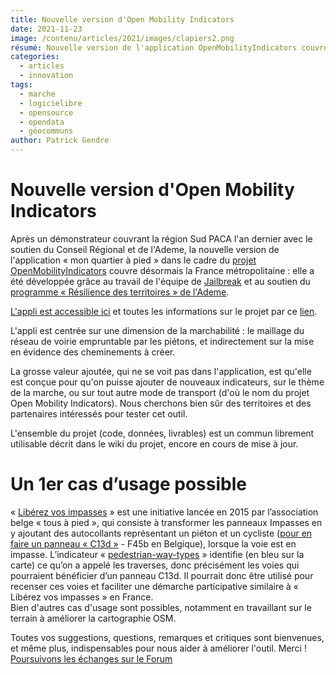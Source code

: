 ```yaml
---
title: Nouvelle version d'Open Mobility Indicators
date: 2021-11-23
image: /contenu/articles/2021/images/clapiers2.png
résumé: Nouvelle version de l'application OpenMobilityIndicators couvre désormais la France métropolitaine. Ce commun développé via l'AAP Résilience des Territoires.
categories: 
  - articles
  - innovation
tags: 
  - marche
  - logicielibre
  - opensource
  - opendata
  - géocommuns
author: Patrick Gendre
---
```


# Nouvelle version d'Open Mobility Indicators 

Après un démonstrateur couvrant la région Sud PACA l'an dernier avec le soutien du Conseil Régional et de l'Ademe, 
la nouvelle version de l'application « mon quartier à pied » dans le cadre du [projet OpenMobilityIndicators](https://openmobilityindicators.org/) couvre désormais 
la France métropolitaine : elle a été développée grâce au travail de l'équipe de [Jailbreak](https://jailbreak.paris/fr-fr/) 
et au soutien du [programme « Résilience des territoires » de l'Ademe](https://wiki.resilience-territoire.ademe.fr/wiki/Mon_quartier_%C3%A0_pied).

[L'appli est accessible ici](https://app.openmobilityindicators.org/) et toutes les informations sur le projet par ce [lien](https://openmobilityindicators.org/projet).

L'appli est centrée sur une dimension de la marchabilité : le maillage du réseau de voirie empruntable par les piétons, et indirectement sur la mise en évidence des 
cheminements à créer.

La grosse valeur ajoutée, qui ne se voit pas dans l'application, est qu'elle est conçue pour qu'on puisse ajouter de nouveaux indicateurs, sur le thème de la marche, 
ou sur tout autre mode de transport (d'où le nom du projet Open Mobility Indicators). Nous cherchons bien sûr des territoires et des partenaires intéressés pour tester cet outil.
 
L'ensemble du projet (code, données, livrables) est un commun librement utilisable décrit dans le wiki du projet, encore en cours de mise à jour.
 
# Un 1er cas d’usage possible
« [Libérez vos impasses](https://www.tousapied.be/nos-projets/liberez-vos-impasses/) » est une initiative lancée en 2015 par l’association belge « tous à pied », qui 
consiste à transformer les panneaux Impasses en y ajoutant des autocollants représentant un piéton et un cycliste ([pour en faire un panneau « C13d »](https://fr.wikipedia.org/wiki/Panneau_d%27indication_d%27une_impasse_en_France) - F45b en Belgique), 
lorsque la voie est en impasse. L’indicateur « [pedestrian-way-types](https://gitlab.com/open-mobility-indicators/indicators/pedestrian-way-types/-/blob/main/README.md) » identifie (en bleu sur la carte) ce qu’on a appelé les traverses, donc précisément 
les voies qui pourraient bénéficier d’un panneau C13d. Il pourrait donc être utilisé pour recenser ces voies et faciliter une démarche participative similaire à « Libérez vos impasses » en France.    
Bien d'autres cas d'usage sont possibles, notamment en travaillant sur le terrain à améliorer la cartographie OSM.

Toutes vos suggestions, questions, remarques et critiques sont bienvenues, et même plus, indispensables pour nous aider à améliorer l'outil. Merci !
[Poursuivons les échanges sur le Forum](https://forum.fabmob.io/t/open-mobility-indicators/220)
